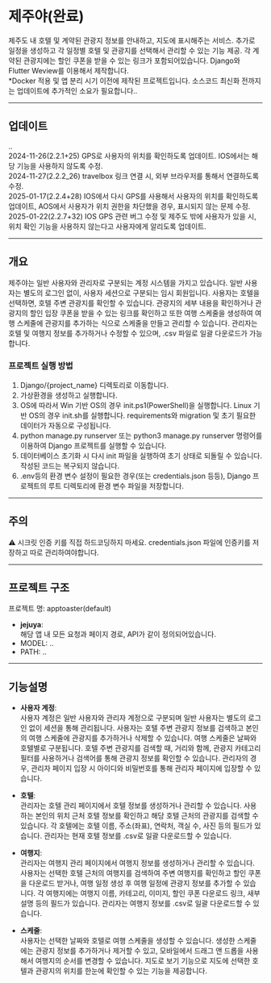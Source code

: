 # 제주야(완료)

제주도 내 호텔 및 계약된 관광지 정보를 안내하고, 지도에 표시해주는 서비스. 추가로 일정을 생성하고 각 일정별 호텔 및 관광지를 선택해서 관리할 수 있는 기능 제공.
각 계약된 관광지에는 할인 쿠폰을 받을 수 있는 링크가 포함되어있습니다.
Django와 Flutter Weview를 이용해서 제작합니다.  
*Docker 적용 및 앱 분리 시기 이전에 제작된 프로젝트입니다. 소스코드 최신화 전까지는 업데이트에 추가적인 소요가 필요합니다..

---

## 업데이트

..  
2024-11-26(2.2.1+25) GPS로 사용자의 위치를 확인하도록 업데이트. IOS에서는 해당 기능을 사용하지 않도록 수정.  
2024-11-27(2.2.2_26) travelbox 링크 연결 시, 외부 브라우저를 통해서 연결하도록 수정.  
2025-01-17(2.2.4+28) IOS에서 다시 GPS를 사용해서 사용자의 위치를 확인하도록 업데이트, AOS에서 사용자가 위치 권한을 차단했을 경우, 표시되지 않는 문제 수정.  
2025-01-22(2.2.7+32) IOS GPS 관련 버그 수정 및 제주도 밖에 사용자가 있을 시, 위치 확인 기능을 사용하지 않는다고 사용자에게 알리도록 업데이트.  

---

## 개요

제주야는 일반 사용자와 관리자로 구분되는 계정 시스템을 가지고 있습니다. 일반 사용자는 별도의 로그인 없이, 사용자 세션으로 구분되는 임시 회원입니다. 사용자는 호텔을 선택하면, 호텔 주변 관광지를 확인할 수 있습니다. 관광지의 세부 내용을 확인하거나 관광지의 할인 입장 쿠폰을 받을 수 있는 링크를 확인하고 또한 여행 스케줄을 생성하여 여행 스케줄에 관광지를 추가하는 식으로 스케줄을 만들고 관리할 수 있습니다. 관리자는 호텔 및 여행지 정보를 추가하거나 수정할 수 있으며, .csv 파일로 일괄 다운로드가 가능합니다.

### 프로젝트 실행 방법

1. Django/{project_name} 디렉토리로 이동합니다.
2. 가상환경을 생성하고 실행합니다.
3. OS에 따라서 Win 기반 OS의 경우 init.ps1(PowerShell)을 실행합니다. Linux 기반 OS의 경우 init.sh를 실행합니다. requirements와 migration 및 초기 필요한 데이터가 자동으로 구성됩니다.
4. python manage.py runserver 또는 python3 manage.py runserver 명령어를 이용하여 Django 프로젝트를 실행할 수 있습니다.
5. 데이터베이스 초기화 시 다시 init 파일을 실행하여 초기 상태로 되돌릴 수 있습니다. 작성된 코드는 복구되지 않습니다.
6. .env등의 환경 변수 설정이 필요한 경우(또는 credentials.json 등등), Django 프로젝트의 루트 디렉토리에 환경 변수 파일을 저장합니다.

---

## 주의

⚠️ 시크릿 인증 키를 직접 하드코딩하지 마세요. credentials.json 파일에 인증키를 저장하고 따로 관리하여야합니다.

---

## 프로젝트 구조

프로젝트 명: apptoaster(default)

- **jejuya**:  
해당 앱 내 모든 요청과 페이지 경로, API가 같이 정의되어있습니다.
- MODEL: ..
- PATH: ..

---

## 기능설명

- **사용자 계정**:  
사용자 계정은 일반 사용자와 관리자 계정으로 구분되며 일반 사용자는 별도의 로그인 없이 세션을 통해 관리됩니다. 사용자는 호텔 주변 관광지 정보를 검색하고 본인의 여행 스케줄에 관광지를 추가하거나 삭제할 수 있습니다. 여행 스케줄은 날짜와 호텔별로 구분됩니다.
호텔 주변 관광지를 검색할 때, 거리와 함께, 관광지 카테고리 필터를 사용하거나 검색어를 통해 관광지 정보를 확인할 수 있습니다.
관리자의 경우, 관리자 페이지 입장 시 아이디와 비밀번호를 통해 관리자 페이지에 입장할 수 있습니다.

- **호텔**:  
관리자는 호텔 관리 페이지에서 호텔 정보를 생성하거나 관리할 수 있습니다. 사용하는 본인의 위치 근처 호텔 정보를 확인하고 해당 호텔 근처의 관광지를 검색할 수 있습니다.
각 호텔에는 호텔 이름, 주소(좌표), 연락처, 객실 수, 사진 등의 필드가 있습니다.
관리자는 현재 호텔 정보를 .csv로 일괄 다운로드할 수 있습니다.

- **여행지**:  
관리자는 여행지 관리 페이지에서 여행지 정보를 생성하거나 관리할 수 있습니다. 사용자는 선택한 호텔 근처의 여행지를 검색하여 주변 여행지를 확인하고 할인 쿠폰을 다운로드 받거나, 여행 일정 생성 후 여행 일정에 관광지 정보를 추가할 수 있습니다.
각 여행지에는 여행지 이름, 카테고리, 이미지, 할인 쿠폰 다운로드 링크, 새부 설명 등의 필드가 있습니다.
관리자는 여행지 정보를 .csv로 일괄 다운로드할 수 있습니다.

- **스케줄**:  
사용자는 선택한 날짜와 호텔로 여행 스케줄을 생성할 수 있습니다. 생성한 스케줄에는 관광지 정보를 추가하거나 제거할 수 있고, 모바일에서 드래그 앤 드롭을 사용해서 여행지의 순서를 변경할 수 있습니다.
지도로 보기 기능으로 지도에 선택한 호텔과 관광지의 위치를 한눈에 확인할 수 있는 기능을 제공합니다.
